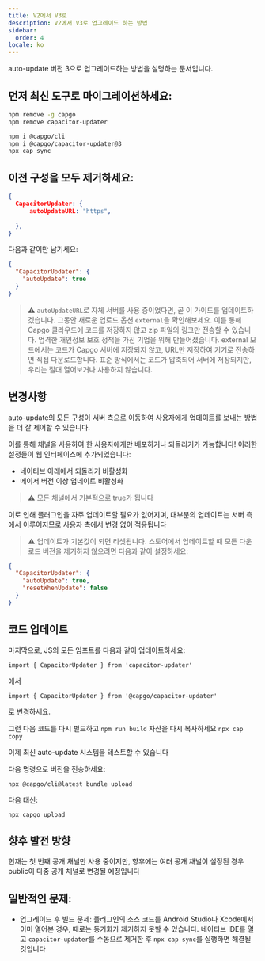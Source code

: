 ```yaml
---
title: V2에서 V3로
description: V2에서 V3로 업그레이드 하는 방법
sidebar:
  order: 4
locale: ko
---
```


auto-update 버전 3으로 업그레이드하는 방법을 설명하는 문서입니다.

## 먼저 최신 도구로 마이그레이션하세요:

```bash
npm remove -g capgo
npm remove capacitor-updater

npm i @capgo/cli
npm i @capgo/capacitor-updater@3
npx cap sync
```

## 이전 구성을 모두 제거하세요:

```json
{
  CapacitorUpdater: {
      autoUpdateURL: "https",
      
  },
}
```

다음과 같이만 남기세요:

```json
{
  "CapacitorUpdater": {
    "autoUpdate": true
  }
}
```

> ⚠️ `autoUpdateURL`로 자체 서버를 사용 중이었다면, 곧 이 가이드를 업데이트하겠습니다. 그동안 새로운 업로드 옵션 `external`을 확인해보세요. 이를 통해 Capgo 클라우드에 코드를 저장하지 않고 zip 파일의 링크만 전송할 수 있습니다. 엄격한 개인정보 보호 정책을 가진 기업을 위해 만들어졌습니다. external 모드에서는 코드가 Capgo 서버에 저장되지 않고, URL만 저장하여 기기로 전송하면 직접 다운로드합니다. 표준 방식에서는 코드가 압축되어 서버에 저장되지만, 우리는 절대 열어보거나 사용하지 않습니다.

## 변경사항

auto-update의 모든 구성이 서버 측으로 이동하여 사용자에게 업데이트를 보내는 방법을 더 잘 제어할 수 있습니다.

이를 통해 채널을 사용하여 한 사용자에게만 배포하거나 되돌리기가 가능합니다! 이러한 설정들이 웹 인터페이스에 추가되었습니다:

* 네이티브 아래에서 되돌리기 비활성화
* 메이저 버전 이상 업데이트 비활성화

> ⚠️ 모든 채널에서 기본적으로 true가 됩니다

이로 인해 플러그인을 자주 업데이트할 필요가 없어지며, 대부분의 업데이트는 서버 측에서 이루어지므로 사용자 측에서 변경 없이 적용됩니다

> ⚠️ 업데이트가 기본값이 되면 리셋됩니다. 스토어에서 업데이트할 때 모든 다운로드 버전을 제거하지 않으려면 다음과 같이 설정하세요:

```json
{
  "CapacitorUpdater": {
    "autoUpdate": true,
    "resetWhenUpdate": false
  }
}
```

## 코드 업데이트

마지막으로, JS의 모든 임포트를 다음과 같이 업데이트하세요:

```
import { CapacitorUpdater } from 'capacitor-updater'
```

에서

```
import { CapacitorUpdater } from '@capgo/capacitor-updater'
```

로 변경하세요.

그런 다음 코드를 다시 빌드하고 `npm run build` 자산을 다시 복사하세요 `npx cap copy`

이제 최신 auto-update 시스템을 테스트할 수 있습니다

다음 명령으로 버전을 전송하세요:

```
npx @capgo/cli@latest bundle upload
```

다음 대신:

```
npx capgo upload
```

## 향후 발전 방향

현재는 첫 번째 공개 채널만 사용 중이지만, 향후에는 여러 공개 채널이 설정된 경우 public이 다중 공개 채널로 변경될 예정입니다

## 일반적인 문제:

* 업그레이드 후 빌드 문제: 플러그인의 소스 코드를 Android Studio나 Xcode에서 이미 열어본 경우, 때로는 동기화가 제거하지 못할 수 있습니다. 네이티브 IDE를 열고 `capacitor-updater`를 수동으로 제거한 후 `npx cap sync`를 실행하면 해결될 것입니다
